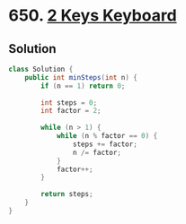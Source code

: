 # 650. [2 Keys Keyboard](https://leetcode.com/problems/2-keys-keyboard/description/?envType=daily-question&envId=2024-08-19)

## Solution

```java
class Solution {
    public int minSteps(int n) {
        if (n == 1) return 0;
        
        int steps = 0;
        int factor = 2;
        
        while (n > 1) {
            while (n % factor == 0) {
                steps += factor;
                n /= factor;
            }
            factor++;
        }
        
        return steps;
    }
}
```
